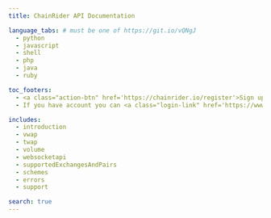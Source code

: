 ```yaml
---
title: ChainRider API Documentation

language_tabs: # must be one of https://git.io/vQNgJ
  - python
  - javascript
  - shell
  - php
  - java
  - ruby

toc_footers:
  - <a class="action-btn" href='https://chainrider.io/register'>Sign up</a>
  - If you have account you can <a class="login-link" href='https://www.chainrider.io/login'>log in.</a>

includes:
  - introduction
  - vwap
  - twap
  - volume
  - websocketapi
  - supportedExchangesAndPairs
  - schemes
  - errors
  - support

search: true
---
```

